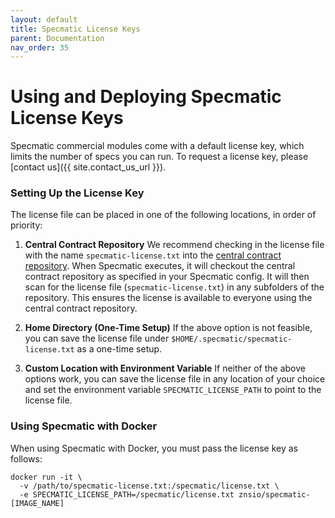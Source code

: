 ```yaml
---
layout: default
title: Specmatic License Keys
parent: Documentation
nav_order: 35
---
```


# Using and Deploying Specmatic License Keys

Specmatic commercial modules come with a default license key, which limits the number of specs you can run. To request a license key, please [contact us]({{ site.contact_us_url }}).

### Setting Up the License Key

The license file can be placed in one of the following locations, in order of priority:

1. **Central Contract Repository**
   We recommend checking in the license file with the name `specmatic-license.txt` into the [central contract repository](central_contract_repository). When Specmatic executes, it will checkout the central contract repository as specified in your Specmatic config. It will then scan for the license file (`specmatic-license.txt`) in any subfolders of the repository. This ensures the license is available to everyone using the central contract repository.

2. **Home Directory (One-Time Setup)**
   If the above option is not feasible, you can save the license file under `$HOME/.specmatic/specmatic-license.txt` as a one-time setup.

3. **Custom Location with Environment Variable**
   If neither of the above options work, you can save the license file in any location of your choice and set the environment variable `SPECMATIC_LICENSE_PATH` to point to the license file.

### Using Specmatic with Docker

When using Specmatic with Docker, you must pass the license key as follows:

```shell
docker run -it \
  -v /path/to/specmatic-license.txt:/specmatic/license.txt \
  -e SPECMATIC_LICENSE_PATH=/specmatic/license.txt znsio/specmatic-[IMAGE_NAME]
```
